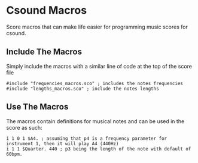 # Csound Macros
Score macros that can make life easier for programming music scores for csound.

## Include The Macros
Simply include the macros with a similar line of code at the top of the score file

```
#include "frequencies_macros.sco" ; includes the notes frequencies
#include "lengths_macros.sco" ; include the notes lengths
```

## Use The Macros

The macros contain definitions for musical notes and can be used in the score as such:

```
i 1 0 1 $A4. ; assuming that p4 is a frequency parameter for instrument 1, then it will play A4 (440Hz)
i 1 1 $Quarter. 440 ; p3 being the length of the note with default of 60bpm.
```
